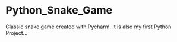 # Python_Snake_Game

Classic snake game created with Pycharm. It is also my first Python Project...
